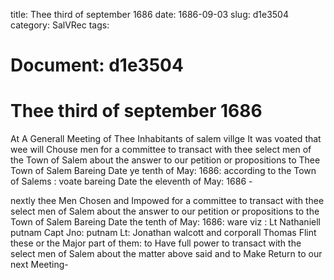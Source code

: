 title: Thee third of september 1686
date: 1686-09-03
slug: d1e3504
category: SalVRec
tags: 




# Document: d1e3504


# Thee third of september 1686

At A Generall Meeting of Thee Inhabitants of salem villge It was voated that wee will Chouse men for a committee to transact with thee select men of the Town of Salem about the answer to our petition or propositions to Thee Town of Salem Bareing Date ye tenth of May: 1686: according to the Town of Salems : voate bareing Date the eleventh of May: 1686 -

nextly thee Men Chosen and Impowed for a committee to transact with thee select men of Salem about the answer to our petition or propositions to the Town of Salem Bareing Date the tenth of May: 1686: ware viz : Lt Nathaniell putnam Capt Jno: putnam Lt: Jonathan walcott and corporall Thomas Flint these or the Major part of them: to Have full power to transact with the select men of Salem about the matter above said and to Make Return to our next Meeting-
